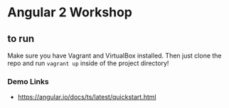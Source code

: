 # Angular 2 Workshop

## to run

Make sure you have Vagrant and VirtualBox installed. Then just clone the repo and run `vagrant up` inside of the project directory!

### Demo Links

- https://angular.io/docs/ts/latest/quickstart.html
